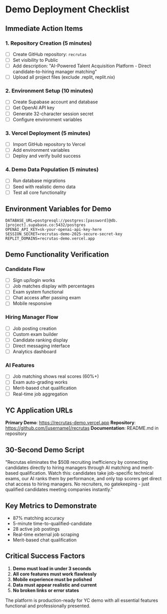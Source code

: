 # Demo Deployment Checklist

## Immediate Action Items

### 1. Repository Creation (5 minutes)
- [ ] Create GitHub repository: `recrutas`
- [ ] Set visibility to Public
- [ ] Add description: "AI-Powered Talent Acquisition Platform - Direct candidate-to-hiring manager matching"
- [ ] Upload all project files (exclude .replit, replit.nix)

### 2. Environment Setup (10 minutes)
- [ ] Create Supabase account and database
- [ ] Get OpenAI API key
- [ ] Generate 32-character session secret
- [ ] Configure environment variables

### 3. Vercel Deployment (5 minutes)
- [ ] Import GitHub repository to Vercel
- [ ] Add environment variables
- [ ] Deploy and verify build success

### 4. Demo Data Population (5 minutes)
- [ ] Run database migrations
- [ ] Seed with realistic demo data
- [ ] Test all core functionality

## Environment Variables for Demo

```env
DATABASE_URL=postgresql://postgres:[password]@db.[project].supabase.co:5432/postgres
OPENAI_API_KEY=sk-your-openai-api-key-here
SESSION_SECRET=recrutas-demo-2025-secure-secret-key
REPLIT_DOMAINS=recrutas-demo.vercel.app
```

## Demo Functionality Verification

### Candidate Flow
- [ ] Sign up/login works
- [ ] Job matches display with percentages
- [ ] Exam system functional
- [ ] Chat access after passing exam
- [ ] Mobile responsive

### Hiring Manager Flow
- [ ] Job posting creation
- [ ] Custom exam builder
- [ ] Candidate ranking display
- [ ] Direct messaging interface
- [ ] Analytics dashboard

### AI Features
- [ ] Job matching shows real scores (60%+)
- [ ] Exam auto-grading works
- [ ] Merit-based chat qualification
- [ ] Real-time job aggregation

## YC Application URLs

**Primary Demo**: https://recrutas-demo.vercel.app
**Repository**: https://github.com/[username]/recrutas
**Documentation**: README.md in repository

## 30-Second Demo Script

"Recrutas eliminates the $50B recruiting inefficiency by connecting candidates directly to hiring managers through AI matching and merit-based qualification. Watch this: candidates take job-specific technical exams, our AI ranks them by performance, and only top scorers get direct chat access to hiring managers. No recruiters, no gatekeeping - just qualified candidates meeting companies instantly."

## Key Metrics to Demonstrate

- 87% matching accuracy
- 5-minute time-to-qualified-candidate
- 28 active job postings
- Real-time external job scraping
- Merit-based chat qualification

## Critical Success Factors

1. **Demo must load in under 3 seconds**
2. **All core features must work flawlessly**
3. **Mobile experience must be polished**
4. **Data must appear realistic and current**
5. **No broken links or error states**

The platform is production-ready for YC demo with all essential features functional and professionally presented.